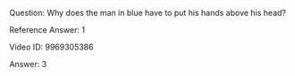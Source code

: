 Question: Why does the man in blue have to put his hands above his head?

Reference Answer: 1

Video ID: 9969305386

Answer: 3

